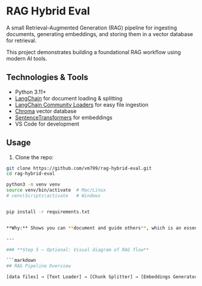 # RAG Hybrid Eval

A small Retrieval-Augmented Generation (RAG) pipeline for ingesting documents, generating embeddings, and storing them in a vector database for retrieval.

This project demonstrates building a foundational RAG workflow using modern AI tools.


## Technologies & Tools

- Python 3.11+
- [LangChain](https://www.langchain.com/) for document loading & splitting
- [LangChain Community Loaders](https://github.com/hwchase17/langchain-community) for easy file ingestion
- [Chroma](https://www.trychroma.com/) vector database
- [SentenceTransformers](https://www.sbert.net/) for embeddings
- VS Code for development

## Usage

1. Clone the repo:
```bash
git clone https://github.com/vm799/rag-hybrid-eval.git
cd rag-hybrid-eval

python3 -m venv venv
source venv/bin/activate  # Mac/Linux
# venv\Scripts\activate   # Windows


pip install -r requirements.txt


**Why:** Shows you can **document and guide others**, which is an essential skill for startups and AI teams.

---

### **Step 5 — Optional: Visual diagram of RAG flow**

```markdown
## RAG Pipeline Overview

[data files] → [Text Loader] → [Chunk Splitter] → [Embeddings Generator] → [Chroma Vector DB] → [Ready for Retrieval]

